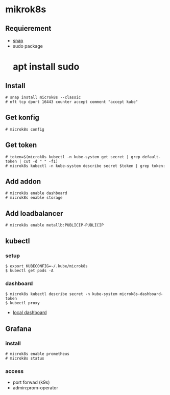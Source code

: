 # mikrok8s
## Requierement 
* [snap](/debian/snap)
* sudo package
    # apt install sudo

## Install
    # snap install microk8s --classic
    # nft tcp dport 16443 counter accept comment "accept kube"

## Get konfig
    # microk8s config

## Get token
    # token=$(microk8s kubectl -n kube-system get secret | grep default-token | cut -d " " -f1) 
    # microk8s kubectl -n kube-system describe secret $token | grep token:

## Add addon
    # microk8s enable dashboard 
    # microk8s enable storage

## Add loadbalancer
    # microk8s enable metallb:PUBLICIP-PUBLICIP

## kubectl

### setup
    $ export KUBECONFIG=~/.kube/microk8s
    $ kubectl get pods -A
### dashboard
    $ microk8s kubectl describe secret -n kube-system microk8s-dashboard-token
    $ kubectl proxy
* [local dashboard](http://localhost:8001/api/v1/namespaces/kube-system/services/https:kubernetes-dashboard:/proxy/#/workloads?namespace=default)

## Grafana
### install
    # microk8s enable prometheus
    # microk8s status

### access 
* port forwad (k9s)
* admin:prom-operator